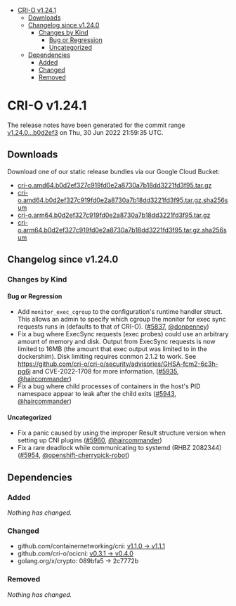 - [CRI-O v1.24.1](#cri-o-v1241)
  - [Downloads](#downloads)
  - [Changelog since v1.24.0](#changelog-since-v1240)
    - [Changes by Kind](#changes-by-kind)
      - [Bug or Regression](#bug-or-regression)
      - [Uncategorized](#uncategorized)
  - [Dependencies](#dependencies)
    - [Added](#added)
    - [Changed](#changed)
    - [Removed](#removed)

# CRI-O v1.24.1

The release notes have been generated for the commit range
[v1.24.0...b0d2ef3](https://github.com/cri-o/cri-o/compare/v1.24.0...b0d2ef327c919fd0e2a8730a7b18dd3221fd3f95) on Thu, 30 Jun 2022 21:59:35 UTC.

## Downloads

Download one of our static release bundles via our Google Cloud Bucket:

- [cri-o.amd64.b0d2ef327c919fd0e2a8730a7b18dd3221fd3f95.tar.gz](https://storage.googleapis.com/cri-o/artifacts/cri-o.amd64.b0d2ef327c919fd0e2a8730a7b18dd3221fd3f95.tar.gz)
- [cri-o.amd64.b0d2ef327c919fd0e2a8730a7b18dd3221fd3f95.tar.gz.sha256sum](https://storage.googleapis.com/cri-o/artifacts/cri-o.amd64.b0d2ef327c919fd0e2a8730a7b18dd3221fd3f95.tar.gz.sha256sum)
- [cri-o.arm64.b0d2ef327c919fd0e2a8730a7b18dd3221fd3f95.tar.gz](https://storage.googleapis.com/cri-o/artifacts/cri-o.arm64.b0d2ef327c919fd0e2a8730a7b18dd3221fd3f95.tar.gz)
- [cri-o.arm64.b0d2ef327c919fd0e2a8730a7b18dd3221fd3f95.tar.gz.sha256sum](https://storage.googleapis.com/cri-o/artifacts/cri-o.arm64.b0d2ef327c919fd0e2a8730a7b18dd3221fd3f95.tar.gz.sha256sum)

## Changelog since v1.24.0

### Changes by Kind

#### Bug or Regression
 - Add `monitor_exec_cgroup` to the configuration's runtime handler struct. This allows an admin to specify which cgroup the monitor for exec sync requests runs in (defaults to that of CRI-O). ([#5837](https://github.com/cri-o/cri-o/pull/5837), [@donpenney](https://github.com/donpenney))
 - Fix a bug where ExecSync requests (exec probes) could use an arbitrary amount of memory and disk. Output from ExecSync requests is now limited to 16MB (the amount that exec output was limited to in the dockershim). Disk limiting requires conmon 2.1.2 to work. See https://github.com/cri-o/cri-o/security/advisories/GHSA-fcm2-6c3h-pg6j and CVE-2022-1708 for more information. ([#5935](https://github.com/cri-o/cri-o/pull/5935), [@haircommander](https://github.com/haircommander))
 - Fix a bug where child processes of containers in the host's PID namespace appear to leak after the child exits ([#5943](https://github.com/cri-o/cri-o/pull/5943), [@haircommander](https://github.com/haircommander))

#### Uncategorized
 - Fix a panic caused by using the improper Result structure version when setting up CNI plugins ([#5960](https://github.com/cri-o/cri-o/pull/5960), [@haircommander](https://github.com/haircommander))
 - Fix a rare deadlock while communicating to systemd (RHBZ 2082344) ([#5954](https://github.com/cri-o/cri-o/pull/5954), [@openshift-cherrypick-robot](https://github.com/openshift-cherrypick-robot))

## Dependencies

### Added
_Nothing has changed._

### Changed
- github.com/containernetworking/cni: [v1.1.0 → v1.1.1](https://github.com/containernetworking/cni/compare/v1.1.0...v1.1.1)
- github.com/cri-o/ocicni: [v0.3.1 → v0.4.0](https://github.com/cri-o/ocicni/compare/v0.3.1...v0.4.0)
- golang.org/x/crypto: 089bfa5 → 2c7772b

### Removed
_Nothing has changed._
